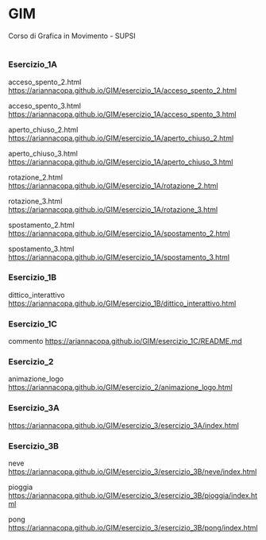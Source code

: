# GIM
Corso di Grafica in Movimento - SUPSI
# 

### Esercizio_1A
acceso_spento_2.html
https://ariannacopa.github.io/GIM/esercizio_1A/acceso_spento_2.html

acceso_spento_3.html
https://ariannacopa.github.io/GIM/esercizio_1A/acceso_spento_3.html

aperto_chiuso_2.html
https://ariannacopa.github.io/GIM/esercizio_1A/aperto_chiuso_2.html

aperto_chiuso_3.html
https://ariannacopa.github.io/GIM/esercizio_1A/aperto_chiuso_3.html

rotazione_2.html
https://ariannacopa.github.io/GIM/esercizio_1A/rotazione_2.html

rotazione_3.html
https://ariannacopa.github.io/GIM/esercizio_1A/rotazione_3.html

spostamento_2.html
https://ariannacopa.github.io/GIM/esercizio_1A/spostamento_2.html

spostamento_3.html
https://ariannacopa.github.io/GIM/esercizio_1A/spostamento_3.html


### Esercizio_1B
dittico_interattivo
https://ariannacopa.github.io/GIM/esercizio_1B/dittico_interattivo.html

### Esercizio_1C
commento
https://ariannacopa.github.io/GIM/esercizio_1C/README.md

### Esercizio_2
animazione_logo
https://ariannacopa.github.io/GIM/esercizio_2/animazione_logo.html

### Esercizio_3A
https://ariannacopa.github.io/GIM/esercizio_3/esercizio_3A/index.html

### Esercizio_3B
neve
https://ariannacopa.github.io/GIM/esercizio_3/esercizio_3B/neve/index.html

pioggia
https://ariannacopa.github.io/GIM/esercizio_3/esercizio_3B/pioggia/index.html

pong
https://ariannacopa.github.io/GIM/esercizio_3/esercizio_3B/pong/index.html


